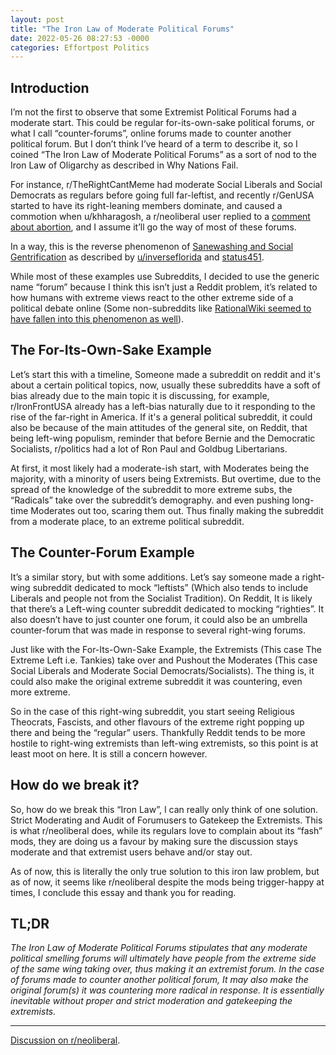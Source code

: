 ```yaml
---
layout: post
title: "The Iron Law of Moderate Political Forums"
date: 2022-05-26 08:27:53 -0000
categories: Effortpost Politics
---
```


## **Introduction**

I’m not the first to observe that some Extremist Political Forums had a moderate start. This could be regular for-its-own-sake political forums, or what I call “counter-forums”, online forums made to counter another political forum. But I don’t think I’ve heard of a term to describe it, so I coined “The Iron Law of Moderate Political Forums” as a sort of nod to the Iron Law of Oligarchy as described in Why Nations Fail.

For instance, r/TheRightCantMeme had moderate Social Liberals and Social Democrats as regulars before going full far-leftist, and recently r/GenUSA started to have its right-leaning members dominate, and caused a commotion when u/khharagosh, a r/neoliberal user replied to a [comment about abortion](https://cdn.discordapp.com/attachments/644003179364876309/971495481203114024/Screenshot_20220504-153520_Reddit.jpg), and I assume it’ll go the way of most of these forums.

In a way, this is the reverse phenomenon of [Sanewashing and Social Gentrification](https://tracingwoodgrains.medium.com/r-antiwork-a-tragedy-of-sanewashing-and-social-gentrification-56298af1c1a7) as described by [u/inverseflorida](https://old.reddit.com/r/neoliberal/comments/js84tu/how_did_defund_the_police_stop_meaning_defund_the/) and [status451](https://status451.com/2016/09/15/social-gentrification/).

While most of these examples use Subreddits, I decided to use the generic name “forum” because I think this isn’t just a Reddit problem, it’s related to how humans with extreme views react to the other extreme side of a political debate online (Some non-subreddits like [RationalWiki seemed to have fallen into this phenomenon as well](https://i.redd.it/cjexbu768oc61.png)).

## **The For-Its-Own-Sake Example**

Let’s start this with a timeline, Someone made a subreddit on reddit and it's about a certain political topics, now, usually these subreddits have a soft of bias already due to the main topic it is discussing, for example, r/IronFrontUSA already has a left-bias naturally due to it responding to the rise of the far-right in America. If it's a general political subreddit, it could also be because of the main attitudes of the general site, on Reddit, that being left-wing populism, reminder that before Bernie and the Democratic Socialists, r/politics had a lot of Ron Paul and Goldbug Libertarians.

At first, it most likely had a moderate-ish start, with Moderates being the majority, with a minority of users being Extremists. But overtime, due to the spread of the knowledge of the subreddit to more extreme subs, the “Radicals” take over the subreddit’s demography. and even pushing long-time Moderates out too, scaring them out. Thus finally making the subreddit from a moderate place, to an extreme political subreddit.

## **The Counter-Forum Example**

It’s a similar story, but with some additions. Let’s say someone made a right-wing subreddit dedicated to mock “leftists” (Which also tends to include Liberals and people not from the Socialist Tradition). On Reddit, It is likely that there’s a Left-wing counter subreddit dedicated to mocking “righties”. It also doesn’t have to just counter one forum, it could also be an umbrella counter-forum that was made in response to several right-wing forums.

Just like with the For-Its-Own-Sake Example, the Extremists (This case The Extreme Left i.e. Tankies) take over and Pushout the Moderates (This case Social Liberals and Moderate Social Democrats/Socialists). The thing is, it could also make the original extreme subreddit it was countering, even more extreme.

So in the case of this right-wing subreddit, you start seeing Religious Theocrats, Fascists, and other flavours of the extreme right popping up there and being the “regular” users. Thankfully Reddit tends to be more hostile to right-wing extremists than left-wing extremists, so this point is at least moot on here. It is still a concern however.

## **How do we break it?**

So, how do we break this “Iron Law”, I can really only think of one solution. Strict Moderating and Audit of Forumusers to Gatekeep the Extremists. This is what r/neoliberal does, while its regulars love to complain about its “fash” mods, they are doing us a favour by making sure the discussion stays moderate and that extremist users behave and/or stay out.

As of now, this is literally the only true solution to this iron law problem, but as of now, it seems like r/neoliberal despite the mods being trigger-happy at times, I conclude this essay and thank you for reading.

## TL;DR

_The Iron Law of Moderate Political Forums stipulates that any moderate political smelling forums will ultimately have people from the extreme side of the same wing taking over, thus making it an extremist forum. In the case of forums made to counter another political forum, It may also make the original forum(s) it was countering more radical in response. It is essentially inevitable without proper and strict moderation and gatekeeping the extremists._

---

[Discussion on r/neoliberal](https://www.reddit.com/r/neoliberal/comments/uy2w1m/the_iron_law_of_moderate_political_forums_an/).
